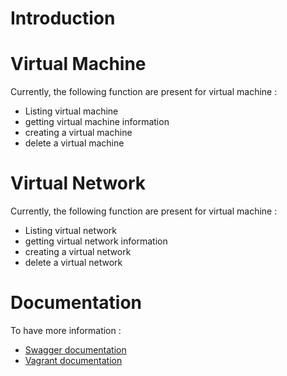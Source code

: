 # Introduction

# Virtual Machine
Currently, the following function are present for virtual machine :
- Listing virtual machine
- getting virtual machine information
- creating a virtual machine
- delete a virtual machine

# Virtual Network
Currently, the following function are present for virtual machine :
- Listing virtual network
- getting virtual network information
- creating a virtual network
- delete a virtual network

# Documentation
To have more information :
- [Swagger documentation](https://connexion.readthedocs.io/en/latest/request.html#body)
- [Vagrant documentation](https://developer.hashicorp.com/vagrant/docs)